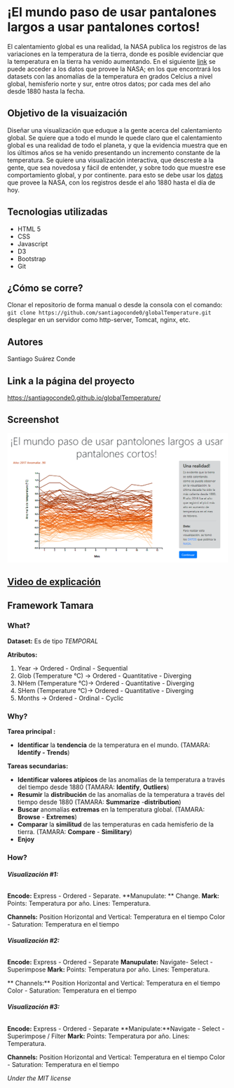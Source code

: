 # ¡El mundo paso de usar pantalones largos a usar pantalones cortos!

El calentamiento global es una realidad, la NASA publica los registros de las variaciones en la temperatura de la tierra, donde es posible evidenciar que la temperatura en la tierra ha venido aumentando. En el siguiente [link](https://data.giss.nasa.gov/gistemp/) se puede acceder a los datos que provee la NASA; en los que encontrará los datasets con las anomalías de la temperatura en grados Celcius a nivel global, hemisferio norte y sur, entre otros datos; por cada mes del año desde 1880 hasta la fecha.  

## Objetivo de la visuaización

Diseñar una visualización que eduque a la gente acerca del calentamiento global. Se quiere  que a todo el mundo le quede claro que el calentamiento global es una realidad de todo el planeta, y que la evidencia muestra que en los últimos años se ha venido presentando un incremento constante de la temperatura. Se quiere una visualización interactiva, que descreste a la gente, que sea novedosa y fácil de entender, y sobre todo que muestre ese comportamiento global, y por continente. para esto se debe usar los [datos](https://data.giss.nasa.gov/gistemp/) que provee la NASA, con los registros desde el año 1880 hasta el día de hoy. 

## Tecnologias utilizadas 

* HTML 5
* CSS
* Javascript
* D3
* Bootstrap
* Git 

## ¿Cómo se corre?

Clonar el repositorio de forma manual o desde la consola con el comando:
`git clone https://github.com/santiagoconde0/globalTemperature.git` 
desplegar en un servidor como http-server, Tomcat, nginx, etc.

## Autores 

Santiago Suárez Conde

## Link a la página del proyecto

https://santiagoconde0.github.io/globalTemperature/

## Screenshot

![Alt text](https://github.com/santiagoconde0/globalTemperature/blob/master/img/presentation.png "Title")


## [Video de explicación](https://youtu.be/vtO-va-o7tU)


## Framework Tamara

### What?
 **Dataset:** Es de tipo *TEMPORAL* 
 
 **Atributos:** 
 
 1. Year -> Ordered - Ordinal - Sequential
 2. Glob (Temperature °C) ->  Ordered - Quantitative - Diverging
 3. NHem  (Temperature °C)->  Ordered - Quantitative - Diverging
 4. SHem (Temperature °C)-> Ordered - Quantitative - Diverging
 5. Months -> Ordered - Ordinal - Cyclic 
### Why?

**Tarea principal :**
- **Identificar** la **tendencia** de la temperatura en  el mundo. (TAMARA: **Identify - Trends**)

**Tareas secundarias:**
- **Identificar** **valores atípicos** de las anomalías de la temperatura a través del tiempo desde 1880 (TAMARA: **Identify**, **Outliers**)
- **Resumir** la **distribución** de las anomalías de la temperatura a través del tiempo desde 1880 (TAMARA: **Summarize** -**distribution**)
- **Buscar** anomalías **extremas** en la temperatura global. (TAMARA: **Browse** - **Extremes**)
- **Comparar** la **similitud** de las temperaturas en cada hemisferio de la tierra. (TAMARA: **Compare** - **Similitary**)
- **Enjoy** 



### How?

######  **Visualización #1:** 
  **Encode:**  Express - Ordered - Separate. 
  **Manupulate: ** Change.
  **Mark:** 
 Points: Temperatura por año.
 Lines: Temperatura.

  **Channels:** 
 Position Horizontal and Vertical:  Temperatura en el tiempo
Color - Saturation: Temperatura en el tiempo

######  **Visualización #2:** 
  **Encode:**  Express - Ordered - Separate 
  **Manupulate:**  Navigate- Select - Superimpose
  **Mark:** 
 Points: Temperatura por año.
 Lines: Temperatura.

  ** Channels:** 
 Position Horizontal and Vertical:  Temperatura en el tiempo
Color - Saturation: Temperatura en el tiempo

######  **Visualización #3:** 
  **Encode:**  Express - Ordered - Separate 
  **Manipulate:**Navigate -  Select - Superimpose / Filter
  **Mark:** 
 Points: Temperatura por año.
 Lines: Temperatura.

  **Channels:** 
 Position Horizontal and Vertical:  Temperatura en el tiempo
Color - Saturation: Temperatura en el tiempo


*Under the MIT license*
